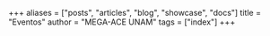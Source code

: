 +++
aliases = ["posts", "articles", "blog", "showcase", "docs"]
title = "Eventos"
author = "MEGA-ACE UNAM"
tags = ["index"]
+++
